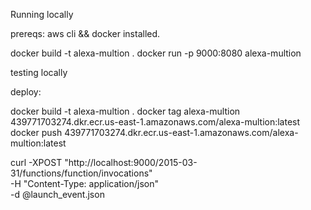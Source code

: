 

Running locally

prereqs:
aws cli &&
docker installed.

docker build -t alexa-multion .
docker run -p 9000:8080 alexa-multion

testing locally

deploy:

docker build -t alexa-multion .
docker tag alexa-multion 439771703274.dkr.ecr.us-east-1.amazonaws.com/alexa-multion:latest
docker push  439771703274.dkr.ecr.us-east-1.amazonaws.com/alexa-multion:latest

curl -XPOST "http://localhost:9000/2015-03-31/functions/function/invocations" \
-H "Content-Type: application/json" \
-d @launch_event.json